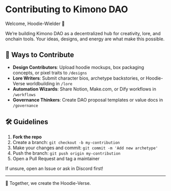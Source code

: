 # Contributing to Kimono DAO

Welcome, Hoodie-Wielder 👘

We’re building Kimono DAO as a decentralized hub for creativity, lore, and onchain tools. Your ideas, designs, and energy are what make this possible.

## 🧵 Ways to Contribute

- **Design Contributors**: Upload hoodie mockups, box packaging concepts, or pixel traits to `/designs`
- **Lore Writers**: Submit character bios, archetype backstories, or Hoodie-Verse worldbuilding in `/lore`
- **Automation Wizards**: Share Notion, Make.com, or Dify workflows in `/workflows`
- **Governance Thinkers**: Create DAO proposal templates or value docs in `/governance`

## 🛠 Guidelines

1. **Fork the repo**
2. Create a branch: `git checkout -b my-contribution`
3. Make your changes and commit: `git commit -m 'Add new archetype'`
4. Push the branch: `git push origin my-contribution`
5. Open a Pull Request and tag a maintainer

If unsure, open an Issue or ask in Discord first!

---

🔮 Together, we create the Hoodie-Verse.
